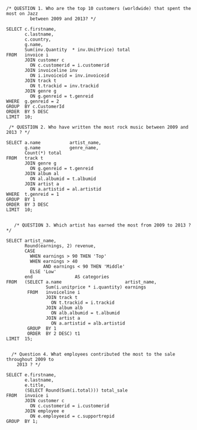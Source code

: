     /* QUESTION 1. Who are the top 10 customers (worldwide) that spent the most on Jazz
             between 2009 and 2013? */
      
    SELECT c.firstname, 
           c.lastname, 
           c.country, 
           g.name, 
           Sum(inv.Quantity  * inv.UnitPrice) total 
    FROM   invoice i 
           JOIN customer c 
             ON c.customerid = i.customerid 
           JOIN invoiceline inv 
             ON i.invoiceid = inv.invoiceid 
           JOIN track t 
             ON t.trackid = inv.trackid 
           JOIN genre g 
             ON g.genreid = t.genreid 
    WHERE  g.genreid = 2 
    GROUP  BY c.CustomerId  
    ORDER  BY 5 DESC 
    LIMIT  10;
    
     /* QUESTION 2. Who have written the most rock music between 2009 and 2013 ? */
   
    SELECT a.name           artist_name, 
           g.name           genre_name, 
           Count(*) total 
    FROM   track t 
           JOIN genre g 
             ON g.genreid = t.genreid 
           JOIN album al 
             ON al.albumid = t.albumid 
           JOIN artist a 
             ON a.artistid = al.artistid 
    WHERE  t.genreid = 1 
    GROUP  BY 1 
    ORDER  BY 3 DESC 
    LIMIT  10;
    
    
       /* QUESTION 3. Which artist has earned the most from 2009 to 2013 ? */
    
    SELECT artist_name, 
           Round(earnings, 2) revenue, 
           CASE 
             WHEN earnings > 90 THEN 'Top' 
             WHEN earnings > 40 
                  AND earnings < 90 THEN 'Middle' 
             ELSE 'Low' 
           end                AS categories 
    FROM   (SELECT a.name                        artist_name, 
                   Sum(i.unitprice * i.quantity) earnings 
            FROM   invoiceline i 
                   JOIN track t 
                     ON t.trackid = i.trackid 
                   JOIN album alb 
                     ON alb.albumid = t.albumid 
                   JOIN artist a 
                     ON a.artistid = alb.artistid 
            GROUP  BY 1 
            ORDER  BY 2 DESC) t1 
    LIMIT  15;
    
    
      /* Question 4. What employees contributed the most to the sale throughout 2009 to
        2013 ? */
    
    SELECT e.firstname, 
           e.lastname, 
           e.title, 
           (SELECT Round(Sum(i.total))) total_sale 
    FROM   invoice i 
           JOIN customer c 
             ON c.customerid = i.customerid 
           JOIN employee e 
             ON e.employeeid = c.supportrepid 
    GROUP  BY 1;
